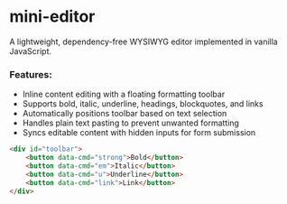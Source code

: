 # mini-editor

A lightweight, dependency-free WYSIWYG editor implemented in vanilla JavaScript.

### Features:

- Inline content editing with a floating formatting toolbar
- Supports bold, italic, underline, headings, blockquotes, and links
- Automatically positions toolbar based on text selection
- Handles plain text pasting to prevent unwanted formatting
- Syncs editable content with hidden inputs for form submission

```html
<div id="toolbar">
    <button data-cmd="strong">Bold</button>
    <button data-cmd="em">Italic</button>
    <button data-cmd="u">Underline</button>
    <button data-cmd="link">Link</button>
</div>
```